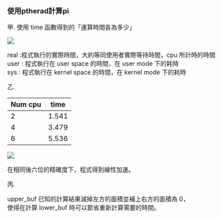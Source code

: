 ### 使用ptherad計算pi

甲.  使用 time 函數得到的「運算時間各為多少」 

![](Aspose.Words.b843176b-538f-43ed-84ef-766c565c2881.001.png)

real :程式執行的實際時間，大約等同使用者實際等待時間，cpu 所計時的時間<br/>
user :  程式執行在 user space 的時間，在 user mode 下的耗時 <br/>
sys :  程式執行在 kernel space 的時間，在 kernel mode 下的耗時 <br/>

乙.   

|Num cpu |time |
| - | - |
|2 |1\.541 |
|4 |3\.479 |
|6 |5\.536 |

![](Aspose.Words.b843176b-538f-43ed-84ef-766c565c2881.002.png)


在相同後六位的精確度下，程式得到線性加速。 

丙.

upper\_buf 已知的計算結果減掉左方的面積並補上右方的面積為 0，<br/>使得在計算 lower\_buf 時可以節省重新計算需要的時間。
